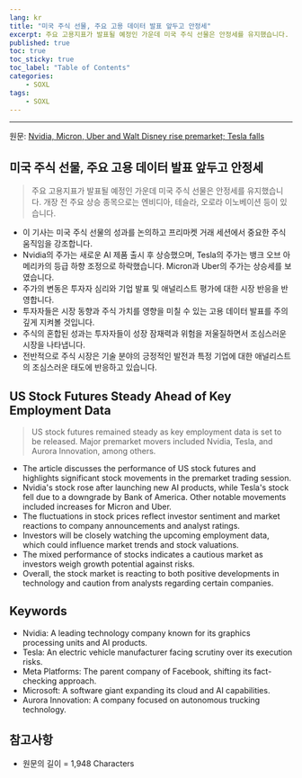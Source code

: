 ```yaml
---
lang: kr
title: "미국 주식 선물, 주요 고용 데이터 발표 앞두고 안정세"
excerpt: 주요 고용지표가 발표될 예정인 가운데 미국 주식 선물은 안정세를 유지했습니다. 개장 전 주요 상승 종목으로는 엔비디아, 테슬라, 오로라 이노베이션 등이 있습니다.
published: true
toc: true
toc_sticky: true
toc_label: "Table of Contents"
categories:
    - SOXL
tags:
    - SOXL
---
```


---

  원문: [Nvidia, Micron, Uber and Walt Disney rise premarket; Tesla falls](https://www.investing.com/news/stock-market-news/nvidia-micron-uber-and-walt-disney-rise-premarket-tesla-falls-3800140)

## 미국 주식 선물, 주요 고용 데이터 발표 앞두고 안정세

> 주요 고용지표가 발표될 예정인 가운데 미국 주식 선물은 안정세를 유지했습니다. 개장 전 주요 상승 종목으로는 엔비디아, 테슬라, 오로라 이노베이션 등이 있습니다.


- 이 기사는 미국 주식 선물의 성과를 논의하고 프리마켓 거래 세션에서 중요한 주식 움직임을 강조합니다.
- Nvidia의 주가는 새로운 AI 제품 출시 후 상승했으며, Tesla의 주가는 뱅크 오브 아메리카의 등급 하향 조정으로 하락했습니다. Micron과 Uber의 주가는 상승세를 보였습니다.
- 주가의 변동은 투자자 심리와 기업 발표 및 애널리스트 평가에 대한 시장 반응을 반영합니다.
- 투자자들은 시장 동향과 주식 가치를 영향을 미칠 수 있는 고용 데이터 발표를 주의 깊게 지켜볼 것입니다.
- 주식의 혼합된 성과는 투자자들이 성장 잠재력과 위험을 저울질하면서 조심스러운 시장을 나타냅니다.
- 전반적으로 주식 시장은 기술 분야의 긍정적인 발전과 특정 기업에 대한 애널리스트의 조심스러운 태도에 반응하고 있습니다.

## US Stock Futures Steady Ahead of Key Employment Data

> US stock futures remained steady as key employment data is set to be released. Major premarket movers included Nvidia, Tesla, and Aurora Innovation, among others.


- The article discusses the performance of US stock futures and highlights significant stock movements in the premarket trading session.
- Nvidia's stock rose after launching new AI products, while Tesla's stock fell due to a downgrade by Bank of America. Other notable movements included increases for Micron and Uber.
- The fluctuations in stock prices reflect investor sentiment and market reactions to company announcements and analyst ratings.
- Investors will be closely watching the upcoming employment data, which could influence market trends and stock valuations.
- The mixed performance of stocks indicates a cautious market as investors weigh growth potential against risks.
- Overall, the stock market is reacting to both positive developments in technology and caution from analysts regarding certain companies.

## Keywords

- Nvidia: A leading technology company known for its graphics processing units and AI products.
- Tesla: An electric vehicle manufacturer facing scrutiny over its execution risks.
- Meta Platforms: The parent company of Facebook, shifting its fact-checking approach.
- Microsoft: A software giant expanding its cloud and AI capabilities.
- Aurora Innovation: A company focused on autonomous trucking technology.

## 참고사항

- 원문의 길이 = 1,948 Characters


